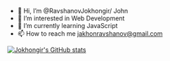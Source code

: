 - 👋 Hi, I’m @RavshanovJokhongir/ John
- 👀 I’m interested in Web Development
- 🌱 I’m currently learning JavaScript
- 📫 How to reach me jakhonravshanov@gmail.com

[![Jokhongir's GitHub stats](https://github-readme-stats.vercel.app/api?username=ravshanov)](https://github.com/anuraghazra/github-readme-stats)

<!---
RavshanovJokhongir/RavshanovJokhongir is a ✨ special ✨ repository because its `README.md` (this file) appears on your GitHub profile.
You can click the Preview link to take a look at your changes.
--->
